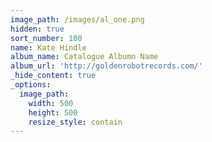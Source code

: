 ```yaml
---
image_path: /images/al_one.png
hidden: true
sort_number: 100
name: Kate Hindle
album_name: Catalogue Albumn Name
album_url: 'http://goldenrobotrecords.com/'
_hide_content: true
_options:
  image_path:
    width: 500
    height: 500
    resize_style: contain
---
```

